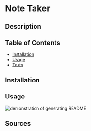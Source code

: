 # Note Taker

## Description

## Table of Contents
- [Installation](#installation)  
- [Usage](#usage)  
- [Tests](#tests)   

## Installation

## Usage

![demonstration of generating README](./assets/images/demo-video.gif)

## Sources